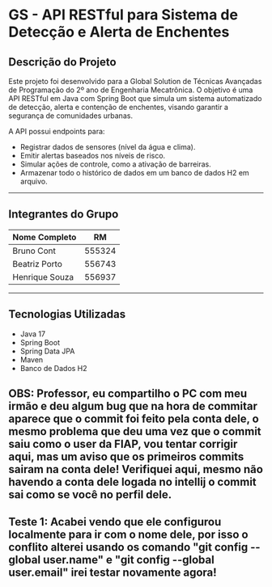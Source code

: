 # GS - API RESTful para Sistema de Detecção e Alerta de Enchentes

## Descrição do Projeto

Este projeto foi desenvolvido para a Global Solution de Técnicas Avançadas de Programação do 2º ano de Engenharia Mecatrônica. O objetivo é uma API RESTful em Java com Spring Boot que simula um sistema automatizado de detecção, alerta e contenção de enchentes, visando garantir a segurança de comunidades urbanas.

A API possui endpoints para:
- Registrar dados de sensores (nível da água e clima).
- Emitir alertas baseados nos níveis de risco.
- Simular ações de controle, como a ativação de barreiras.
- Armazenar todo o histórico de dados em um banco de dados H2 em arquivo.

---

## Integrantes do Grupo

| Nome Completo  | RM |
|----------------|----|
| Bruno Cont     | 555324 |
| Beatriz Porto  | 556743 |
| Henrique Souza | 556937 |

---

## Tecnologias Utilizadas

- Java 17
- Spring Boot
- Spring Data JPA
- Maven
- Banco de Dados H2

## OBS: Professor, eu compartilho o PC com meu irmão e deu algum bug que na hora de commitar aparece que o commit foi feito pela conta dele, o mesmo problema que deu uma vez que o commit saiu como o user da FIAP, vou tentar corrigir aqui, mas um aviso que os primeiros commits sairam na conta dele! Verifiquei aqui, mesmo não havendo a conta dele logada no intellij o commit sai como se você no perfil dele.

## Teste 1: Acabei vendo que ele configurou localmente para ir com o nome dele, por isso o conflito alterei usando os comando "git config --global user.name" e "git config --global user.email" irei testar novamente agora!
